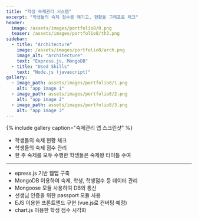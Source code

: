 ```yaml
---
title: "학생 숙제관리 시스템"
excerpt: "학생들의 숙제 점수를 매기고, 현황을 그래프로 체크"
header:
  image: /assets/images/portfolio8/0.png
  teaser: /assets/images/portfolio8/th3.png
sidebar:
  - title: "Architecture"
    image: /assets/images/portfolio8/arch.png
    image_alt: "architecture"
    text: "Express.js, MongoDB"
  - title: "Used Skills"
    text: "Node.js (javascript)"
gallery:
  - image_path: assets/images/portfolio8/1.png
    alt: "app image 1"
  - image_path: assets/images/portfolio8/2.png
    alt: "app image 2"
  - image_path: assets/images/portfolio8/3.png
    alt: "app image 3"
---
```


{% include gallery caption="숙제관리 앱 스크린샷" %}

- 학생들의 숙제 현황 체크
- 학생들의 숙제 점수 관리
- 한 주 숙제를 모두 수행한 학생들은 숙제왕 타이틀 수여

----

- epress.js 기반 웹앱 구축
- MongoDB 이용하여 숙제, 학생, 학생점수 등 데이터 관리
- Mongoose 모듈 사용하여 DB와 통신
- 선생님 인증을 위한 passport 모듈 사용
- EJS 이용한 프론트엔드 구현 (vue.js로 컨버팅 예정)
- chart.js 이용한 학생 점수 시각화
